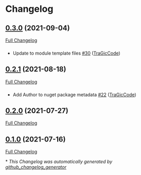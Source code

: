 # Changelog

## [0.3.0](https://github.com/TraGicCode/NServiceBus.CustomChecks.Http/tree/0.3.0) (2021-09-04)

[Full Changelog](https://github.com/TraGicCode/NServiceBus.CustomChecks.Http/compare/0.2.1...0.3.0)

###

- Update to module template files [\#30](https://github.com/TraGicCode/NServiceBus.CustomChecks.Http/pull/30) ([TraGicCode](https://github.com/TraGicCode))

## [0.2.1](https://github.com/TraGicCode/NServiceBus.CustomChecks.Http/tree/0.2.1) (2021-08-18)

[Full Changelog](https://github.com/TraGicCode/NServiceBus.CustomChecks.Http/compare/0.2.0...0.2.1)

###

- Add Author to nuget package metadata [\#22](https://github.com/TraGicCode/NServiceBus.CustomChecks.Http/pull/22) ([TraGicCode](https://github.com/TraGicCode))

## [0.2.0](https://github.com/TraGicCode/NServiceBus.CustomChecks.Http/tree/0.2.0) (2021-07-27)

[Full Changelog](https://github.com/TraGicCode/NServiceBus.CustomChecks.Http/compare/0.1.0...0.2.0)

## [0.1.0](https://github.com/TraGicCode/NServiceBus.CustomChecks.Http/tree/0.1.0) (2021-07-16)

[Full Changelog](https://github.com/TraGicCode/NServiceBus.CustomChecks.Http/compare/a8ac2c68370cc81062d1ed402cf766cbaffa303d...0.1.0)



\* *This Changelog was automatically generated by [github_changelog_generator](https://github.com/github-changelog-generator/github-changelog-generator)*
